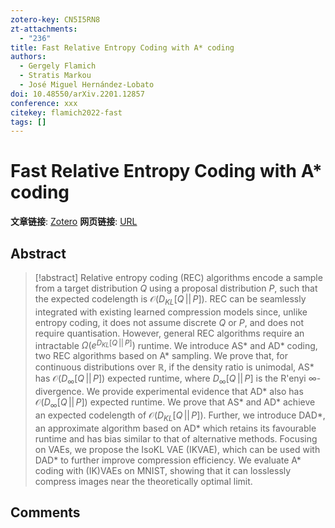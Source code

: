 ```yaml
---
zotero-key: CN5I5RN8
zt-attachments:
  - "236"
title: Fast Relative Entropy Coding with A* coding
authors:
  - Gergely Flamich
  - Stratis Markou
  - José Miguel Hernández-Lobato
doi: 10.48550/arXiv.2201.12857
conference: xxx
citekey: flamich2022-fast
tags: []
---
```

# Fast Relative Entropy Coding with A* coding

**文章链接**: [Zotero](zotero://select/library/items/CN5I5RN8) 
**网页链接**: [URL](http://arxiv.org/abs/2201.12857)
## Abstract

>[!abstract]
>Relative entropy coding (REC) algorithms encode a sample from a target distribution $Q$ using a proposal distribution $P$, such that the expected codelength is $\mathcal{O}(D_{KL}[Q \,||\, P])$. REC can be seamlessly integrated with existing learned compression models since, unlike entropy coding, it does not assume discrete $Q$ or $P$, and does not require quantisation. However, general REC algorithms require an intractable $\Omega(e^{D_{KL}[Q \,||\, P]})$ runtime. We introduce AS* and AD* coding, two REC algorithms based on A* sampling. We prove that, for continuous distributions over $\mathbb{R}$, if the density ratio is unimodal, AS* has $\mathcal{O}(D_{\infty}[Q \,||\, P])$ expected runtime, where $D_{\infty}[Q \,||\, P]$ is the R\'enyi $\infty$-divergence. We provide experimental evidence that AD* also has $\mathcal{O}(D_{\infty}[Q \,||\, P])$ expected runtime. We prove that AS* and AD* achieve an expected codelength of $\mathcal{O}(D_{KL}[Q \,||\, P])$. Further, we introduce DAD*, an approximate algorithm based on AD* which retains its favourable runtime and has bias similar to that of alternative methods. Focusing on VAEs, we propose the IsoKL VAE (IKVAE), which can be used with DAD* to further improve compression efficiency. We evaluate A* coding with (IK)VAEs on MNIST, showing that it can losslessly compress images near the theoretically optimal limit.

## Comments

